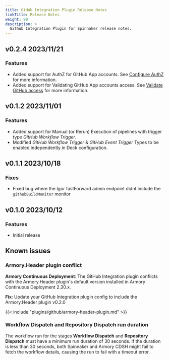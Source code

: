 ```yaml
---
title: GiHub Integration Plugin Release Notes
linkTitle: Release Notes
weight: 99
description: >
  Github Integration Plugin for Spinnaker release notes.
---
```


## v0.2.4 2023/11/21
### Features
- Added support for AuthZ for GitHub App accounts. See [Configure AuthZ](/docs/plugins/github-integration/install/configure/#authorization-authz) for more information.
- Added support for Validating GitHub App accounts access. See [Validate GitHub access](/docs/plugins/github-integration/install/configure/#validate-github-access) for more information.

## v0.1.2 2023/11/01

### Features
- Added support for Manual (or Rerun) Execution of pipelines with trigger type *GitHub Workflow Trigger*.
- Modified *GitHub Workflow Trigger* & *GitHub Event Trigger* Types to be enabled independently in Deck configuration.  



## v0.1.1 2023/10/18

### Fixes
- Fixed bug where the Igor fastForward admin endpoint didnt include the `githubBuildMonitor` monitor 

## v0.1.0 2023/10/12

### Features

- Initial release

## Known issues

### Armory.Header plugin conflict

**Armory Continuous Deployment**: The GitHub Integration plugin conflicts with the Armory.Header plugin's default version installed in Armory Continuous Deployment 2.30.x. 

**Fix**: Update your GitHub Integration plugin config to include the Armory.Header plugin v0.2.0

{{< include "plugins/github/armory-header-plugin.md" >}}

### **Workflow Dispatch** and **Repository Dispatch** run duration

The workflow run for the stages **Workflow Dispatch** and **Repository Dispatch** must have a minimum run duration of 30 seconds. If the duration is less than 30 seconds, both Spinnaker and Armory CDSH might fail to fetch the workflow details, causing the run to fail with a timeout error.
